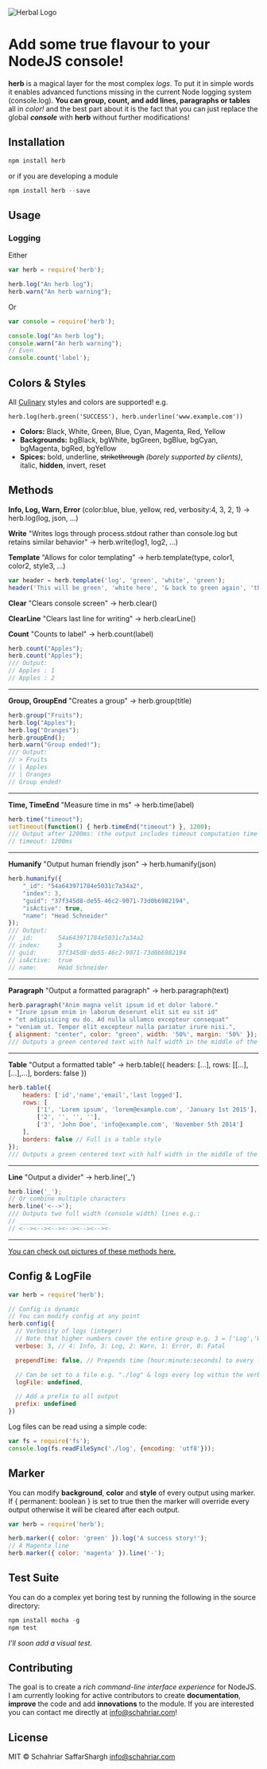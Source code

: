 ![Herbal Logo](logo.png)

Add some true flavour to your **NodeJS** console!
======

**herb** is a magical layer for the most complex *logs*. To put it in simple words it enables advanced functions missing in the current Node logging system (console.log). **You can group, count, and add lines, paragraphs or tables** all in *color!* and the best part about it is the fact that you can just replace the global ***console*** with **herb** without further modifications!

## Installation
```javascript
npm install herb
```
or if you are developing a module
```javascript
npm install herb --save
```

## Usage
### Logging
Either
```javascript
var herb = require('herb');

herb.log("An herb log");
herb.warn("An herb warning");
```
Or
```javascript
var console = require('herb');

console.log("An herb log");
console.warn("An herb warning");
// Even
console.count('label');
```

## Colors & Styles
All [Culinary](https://www.npmjs.com/package/culinary) styles and colors are supported!
e.g.
```
herb.log(herb.green('SUCCESS'), herb.underline('www.example.com'))
```
- **Colors:** Black, White, Green, Blue, Cyan, Magenta, Red, Yellow
- **Backgrounds:** bgBlack, bgWhite, bgGreen, bgBlue, bgCyan, bgMagenta, bgRed, bgYellow
- **Spices:** bold, underline, ~~strikethrough~~ *(barely supported by clients)*, italic, **hidden**, invert, reset

## Methods
**Info, Log, Warn, Error** (color:blue, blue, yellow, red, verbosity:4, 3, 2, 1) -> herb.log(log, json, ...)

**Write** "Writes logs through process.stdout rather than console.log but retains similar behavior" -> herb.write(log1, log2, ...)

**Template** "Allows for color templating" -> herb.template(type, color1, color2, style3, ...)
```javascript
var header = herb.template('log', 'green', 'white', 'green');
header('This will be green', 'white here', '& back to green again', 'this will be ignored');
```

**Clear** "Clears console screen" -> herb.clear()

**ClearLine** "Clears last line for writing" -> herb.clearLine()

**Count** "Counts to label" -> herb.count(label)
```javascript
herb.count("Apples");
herb.count("Apples");
/// Output:
// Apples : 1
// Apples : 2
```
---------------
**Group, GroupEnd** "Creates a group" -> herb.group(title)
```javascript
herb.group("Fruits");
herb.log("Apples");
herb.log("Oranges");
herb.groupEnd();
herb.warn("Group ended!");
/// Output:
// > Fruits
// | Apples
// | Oranges
// Group ended!
```
---------------
**Time, TimeEnd** "Measure time in ms" -> herb.time(label)
```javascript
herb.time("timeout");
setTimeout(function() { herb.timeEnd("timeout") }, 1200);
/// Output after 1200ms: (the output includes timeout computation time ~ 4ms to 12ms)
// timeout: 1200ms
```
---------------

**Humanify** "Output human friendly json" -> herb.humanify(json)
```javascript
herb.humanify({
	"_id": "54a643971784e5031c7a34a2",
	"index": 3,
	"guid": "37f345d8-de55-46c2-9071-73d0b6982194",
	"isActive": true,
	"name": "Head Schneider"
});
/// Output:
// _id:       54a643971784e5031c7a34a2
// index:     3
// guid:      37f345d8-de55-46c2-9071-73d0b6982194
// isActive:  true
// name:      Head Schneider
```
---------------

**Paragraph** "Output a formatted paragraph" -> herb.paragraph(text)
```javascript
herb.paragraph("Anim magna velit ipsum id et dolor labore."
+ "Irure ipsum enim in laborum deserunt elit sit eu sit id"
+ "et adipisicing eu do. Ad nulla ullamco excepteur consequat"
+ "veniam ut. Tempor elit excepteur nulla pariatur irure nisi.",
{ alignment: "center", color: "green", width: '50%', margin: '50%' });
/// Outputs a green centered text with half width in the middle of the screen
```
---------------

**Table** "Output a formatted table" -> herb.table({ headers: [...], rows: [[...],[...],...], borders: false })
```javascript
herb.table({
	headers: ['id','name','email','last logged'],
	rows: [
		['1', 'Lorem ipsum', 'lorem@example.com', 'January 1st 2015'],
		['2', '', '', ''],
		['3', 'John Doe', 'info@example.com', 'November 5th 2014']
	],
	borders: false // Full is a table style
});
/// Outputs a green centered text with half width in the middle of the screen
```
---------------

**Line** "Output a divider" -> herb.line('_')
```javascript
herb.line('_');
// Or combine multiple characters
herb.line('<-->');
/// Outputs two full width (console width) lines e.g.:
// _________________________
// <--><--><--><--><--><--><-
```
---------------
[You can check out pictures of these methods here.](./tutorials/methods.md)


## Config & LogFile
```javascript
var herb = require('herb');

// Config is dynamic
// You can modify config at any point
herb.config({
  // Verbosity of logs (integer)
  // Note that higher numbers cover the entire group e.g. 3 = ['Log','Warn','Error']
  verbose: 3, // 4: Info, 3: Log, 2: Warn, 1: Error, 0: Fatal

  prependTime: false, // Prepends time [hour:minute:seconds] to every log if enabled

  // Can be set to a file e.g. "./log" & logs every log within the verbosity into the file
  logFile: undefined,

  // Add a prefix to all output
  prefix: undefined
})
```
Log files can be read using a simple code:
```javascript
var fs = require('fs');
console.log(fs.readFileSync('./log', {encoding: 'utf8'}));
```

## Marker
You can modify **background**, **color** and **style** of every output using marker. If { permanent: boolean } is set to true then the marker will override every output otherwise it will be cleared after each output.
```javascript
var herb = require('herb');

herb.marker({ color: 'green' }).log('A success story!');
// A Magenta line
herb.marker({ color: 'magenta' }).line('-');
```

## Test Suite
You can do a complex yet boring test by running the following in the source directory:
```javascript
npm install mocha -g
npm test
```
*I'll soon add a visual test.*

## Contributing
The goal is to create a *rich command-line interface experience* for NodeJS.
I am currently looking for active contributors to create **documentation**, **improve** the code and add **innovations** to the module. If you are interested you can contact me directly at <info@schahriar.com>!

## License
MIT © Schahriar SaffarShargh <info@schahriar.com>
